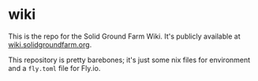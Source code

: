 # wiki

This is the repo for the Solid Ground Farm Wiki. It's publicly available at [wiki.solidgroundfarm.org](https://wiki.solidgroundfarm.org/).

This repository is pretty barebones; it's just some nix files for environment and a `fly.toml` file for Fly.io.
